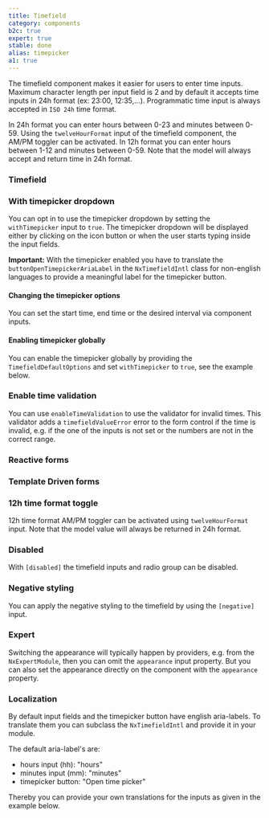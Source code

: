 ```yaml
---
title: Timefield
category: components
b2c: true
expert: true
stable: done
alias: timepicker
a1: true
---
```


The timefield component makes it easier for users to enter time inputs. Maximum character length per input field is 2 and by default it accepts time inputs in 24h format (ex: 23:00, 12:35,...). Programmatic time input is always accepted in `ISO 24h` time format.

In 24h format you can enter hours between 0-23 and minutes between 0-59. Using the `twelveHourFormat` input of the timefield component, the AM/PM toggler can be activated. In 12h format you can enter hours between 1-12 and minutes between 0-59. Note that the model will always accept and return time in 24h format.

### Timefield

<!-- example(timefield-default) -->

### With timepicker dropdown
You can opt in to use the timepicker dropdown by setting the `withTimepicker` input to `true`. The timepicker dropdown will be displayed either by clicking on the icon button or when the user starts typing inside the input fields.

**Important:** With the timepicker enabled you have to translate the `buttonOpenTimepickerAriaLabel` in the `NxTimefieldIntl` class for non-english languages to provide a meaningful label for the timepicker button.

<!-- example(timefield-with-timepicker) -->

#### Changing the timepicker options
You can set the start time, end time or the desired interval via component inputs.

<!-- example(timefield-options-interval) -->

#### Enabling timepicker globally
You can enable the timepicker globally by providing the `TimefieldDefaultOptions` and set `withTimepicker` to `true`, see the example below.

<!-- example(timefield-with-timepicker-global) -->

### Enable time validation
You can use `enableTimeValidation` to use the validator for invalid times. This validator adds a `timefieldValueError` error to the form control if the time is invalid, e.g. if the one of the inputs is not set or the numbers are not in the correct range.

<!-- example(timefield-custom-validation) -->

### Reactive forms

<!-- example(timefield-reactive) -->

### Template Driven forms

<!-- example(timefield-template-driven) -->

### 12h time format toggle

12h time format AM/PM toggler can be activated using `twelveHourFormat` input. Note that the model value will always be returned in 24h format.

<!-- example(timefield-format-toggler) -->

### Disabled

With `[disabled]` the timefield inputs and radio group can be disabled.

<!-- example(timefield-disabled) -->

### Negative styling

You can apply the negative styling to the timefield by using the `[negative]` input.

<!-- example(timefield-negative) -->

### Expert

Switching the appearance will typically happen by providers, e.g. from the `NxExpertModule`, then you can omit the `appearance` input property. But you can also set the appearance directly on the component with the `appearance` property.

 <!-- example(timefield-expert) -->

### Localization

By default input fields and the timepicker button have english aria-labels. To translate them you can subclass the `NxTimefieldIntl` and provide it in your module.

The default aria-label's are:

-   hours input (hh): "hours"
-   minutes input (mm): "minutes"
-   timepicker button: "Open time picker"

Thereby you can provide your own translations for the inputs as given in the example below.

<!-- example(timefield-localize) -->

